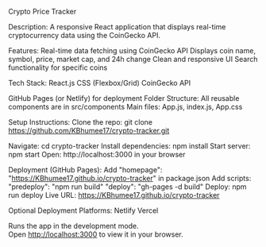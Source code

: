 Crypto Price Tracker

Description: A responsive React application that displays real-time cryptocurrency data using the CoinGecko API.

Features:
Real-time data fetching using CoinGecko API
Displays coin name, symbol, price, market cap, and 24h change
Clean and responsive UI
Search functionality for specific coins

Tech Stack:
React.js
CSS (Flexbox/Grid)
CoinGecko API

GitHub Pages (or Netlify) for deployment
Folder Structure:
All reusable components are in src/components
Main files: App.js, index.js, App.css

Setup Instructions:
Clone the repo: git clone https://github.com/KBhumee17/crypto-tracker.git

Navigate: cd crypto-tracker
Install dependencies: npm install
Start server: npm start
Open: http://localhost:3000 in your browser

Deployment (GitHub Pages):
Add "homepage": "https://KBhumee17.github.io/crypto-tracker" in package.json
Add scripts:
"predeploy": "npm run build"
"deploy": "gh-pages -d build"
Deploy: npm run deploy
Live URL: https://KBhumee17.github.io/crypto-tracker

Optional Deployment Platforms:
Netlify
Vercel

Runs the app in the development mode.\
Open [http://localhost:3000](http://localhost:3000) to view it in your browser.


